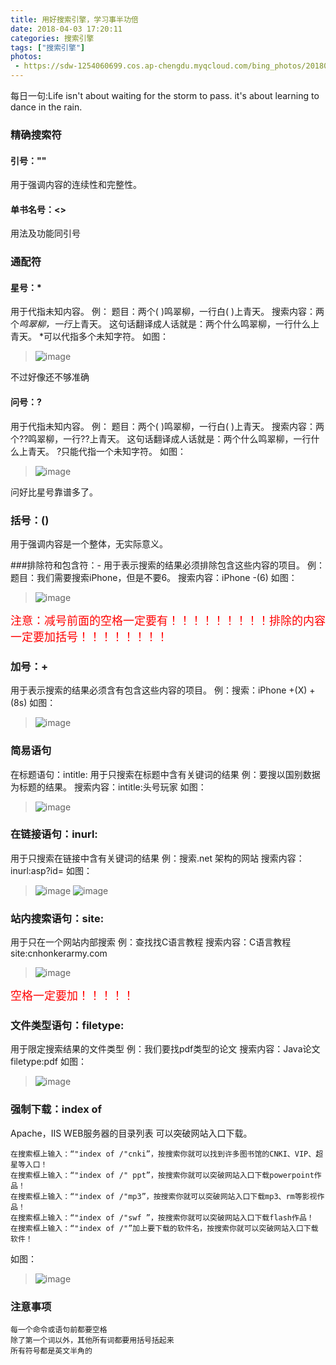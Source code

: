 ```yaml
---
title: 用好搜索引擎，学习事半功倍 
date: 2018-04-03 17:20:11
categories: 搜索引擎 
tags: ["搜索引擎"]
photos:
 - https://sdw-1254060699.cos.ap-chengdu.myqcloud.com/bing_photos/20180403.jpg
---
```


<p class="description">每日一句:Life isn't about waiting for the storm to pass. it's about learning to dance in the rain.</p>

<!-- more -->

###  精确搜索符
#### 引号：""
用于强调内容的连续性和完整性。

#### 单书名号：<>
用法及功能同引号

### 通配符
#### 星号：* 
用于代指未知内容。
例：
题目：两个(        )鸣翠柳，一行白(        )上青天。
搜索内容：两个*鸣翠柳，一行*上青天。
这句话翻译成人话就是：两个什么鸣翠柳，一行什么上青天。
*可以代指多个未知字符。
如图：
>![image](https://sdw-1254060699.cos.ap-chengdu.myqcloud.com/2018040302.PNG)

不过好像还不够准确
#### 问号：?
用于代指未知内容。
例：
题目：两个(        )鸣翠柳，一行白(        )上青天。
搜索内容：两个??鸣翠柳，一行??上青天。
这句话翻译成人话就是：两个什么鸣翠柳，一行什么上青天。
?只能代指一个未知字符。
如图：
>![image](https://sdw-1254060699.cos.ap-chengdu.myqcloud.com/2018040302.PNG)

问好比星号靠谱多了。

### 括号：()
用于强调内容是一个整体，无实际意义。

###排除符和包含符：-
用于表示搜索的结果必须排除包含这些内容的项目。
例：
题目：我们需要搜索iPhone，但是不要6。
搜索内容：iPhone -(6)
如图：
>![image](https://sdw-1254060699.cos.ap-chengdu.myqcloud.com/2018040303.PNG)

<font size=4 color= red>注意：减号前面的空格一定要有！！！！！！！！！排除的内容一定要加括号！！！！！！！！</font>
### 加号：+
用于表示搜索的结果必须含有包含这些内容的项目。
例：搜索：iPhone +(X) +(8s)
如图：
>![image](https://sdw-1254060699.cos.ap-chengdu.myqcloud.com/2018040304.PNG)

### 简易语句
在标题语句：intitle:
用于只搜索在标题中含有关键词的结果
例：要搜以国别数据为标题的结果。
搜索内容：intitle:头号玩家
如图：
>![image](https://sdw-1254060699.cos.ap-chengdu.myqcloud.com/2018040305.PNG)
### 在链接语句：inurl:
用于只搜索在链接中含有关键词的结果
例：搜索.net 架构的网站
搜索内容：inurl:asp?id=
如图：
>![image](https://sdw-1254060699.cos.ap-chengdu.myqcloud.com/2018040306.PNG)
>![image](https://sdw-1254060699.cos.ap-chengdu.myqcloud.com/2018040307.PNG)

### 站内搜索语句：site:
用于只在一个网站内部搜索
例：查找找C语言教程
搜索内容：C语言教程 site:cnhonkerarmy.com
>![image](https://sdw-1254060699.cos.ap-chengdu.myqcloud.com/2018040308.PNG)

<font size=4 color= red>空格一定要加！！！！！</font>

### 文件类型语句：filetype:
用于限定搜索结果的文件类型
例：我们要找pdf类型的论文
搜索内容：Java论文 filetype:pdf
如图：
>![image](https://sdw-1254060699.cos.ap-chengdu.myqcloud.com/2018040309.PNG)

### 强制下载：index of
Apache，IIS WEB服务器的目录列表
可以突破网站入口下载。
``` 
在搜索框上输入：“"index of /"cnki”，按搜索你就可以找到许多图书馆的CNKI、VIP、超星等入口！
在搜索框上输入：“"index of /" ppt”，按搜索你就可以突破网站入口下载powerpoint作品！
在搜索框上输入：“"index of /"mp3”，按搜索你就可以突破网站入口下载mp3、rm等影视作品！
在搜索框上输入：“"index of /"swf ”，按搜索你就可以突破网站入口下载flash作品！
在搜索框上输入：“"index of /"”加上要下载的软件名，按搜索你就可以突破网站入口下载软件！
```
如图：
>![image](https://sdw-1254060699.cos.ap-chengdu.myqcloud.com/2018040310.PNG)

### 注意事项
``` 
每一个命令或语句前都要空格
除了第一个词以外，其他所有词都要用括号括起来
所有符号都是英文半角的
```
